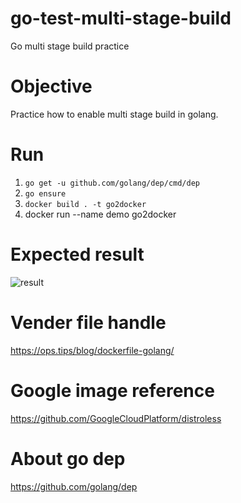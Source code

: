 # go-test-multi-stage-build
Go multi stage build practice 

# Objective
Practice how to enable multi stage build in golang.

# Run
1. `go get -u github.com/golang/dep/cmd/dep`
1. `go ensure`
1. `docker build . -t go2docker`
1. docker run --name demo go2docker

# Expected result
![result](https://i.imgur.com/VURu2Zs.png)

# Vender file handle
https://ops.tips/blog/dockerfile-golang/

# Google image reference
https://github.com/GoogleCloudPlatform/distroless

# About go dep
https://github.com/golang/dep
